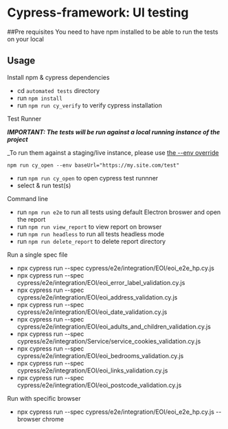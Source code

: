 # Cypress-framework: UI testing

##Pre requisites
You need to have npm installed to be able to run the tests on your local

## Usage

Install npm & cypress dependencies

- cd `automated tests` directory
- run `npm install`
- run `npm run cy_verify` to verify cypress installation

Test Runner

_**IMPORTANT: The tests will be run against a local running instance of the project**_

\_To run them against a staging/live instance, please use [the --env override](https://docs.cypress.io/guides/guides/environment-variables#Option-4-env)

`npm run cy_open --env baseUrl="https://my.site.com/test"`

- run `npm run cy_open` to open cypress test runnner
- select & run test(s)

Command line

- run `npm run e2e` to run all tests using default Electron broswer and open the report
- run `npm run view_report` to view report on browser
- run `npm run headless` to run all tests headless mode
- run `npm run delete_report` to delete report directory

Run a single spec file

- npx cypress run --spec cypress/e2e/integration/EOI/eoi_e2e_hp.cy.js
- npx cypress run --spec cypress/e2e/integration/EOI/eoi_error_label_validation.cy.js
- npx cypress run --spec cypress/e2e/integration/EOI/eoi_address_validation.cy.js
- npx cypress run --spec cypress/e2e/integration/EOI/eoi_date_validation.cy.js
- npx cypress run --spec cypress/e2e/integration/EOI/eoi_adults_and_children_validation.cy.js
- npx cypress run --spec cypress/e2e/integration/Service/service_cookies_validation.cy.js
- npx cypress run --spec cypress/e2e/integration/EOI/eoi_bedrooms_validation.cy.js
- npx cypress run --spec cypress/e2e/integration/EOI/eoi_links_validation.cy.js
- npx cypress run --spec cypress/e2e/integration/EOI/eoi_postcode_validation.cy.js


Run with specific browser

- npx cypress run --spec cypress/e2e/integration/EOI/eoi_e2e_hp.cy.js --browser chrome
